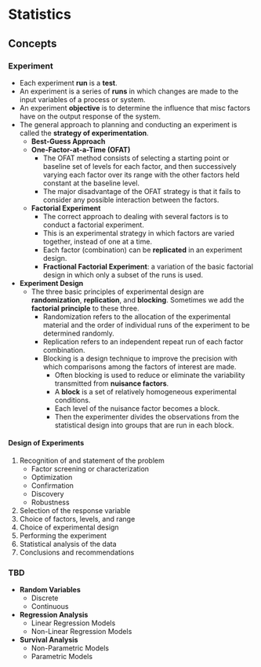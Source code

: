 # Statistics

## Concepts

### Experiment

  - Each experiment **run** is a **test**.
  - An experiment is a series of **runs** in which changes are made to the input variables of a process or system.
  - An experiment **objective** is to determine the influence that misc factors have on the output response of the system.
  - The general approach to planning and conducting an experiment is called the **strategy of experimentation**.
    - **Best-Guess Approach**
    - **One-Factor-at-a-Time (OFAT)**
      - The OFAT method consists of selecting a starting point or baseline set of levels for each factor,
          and then successively varying each factor over its range with the other factors held constant at the baseline level.
      - The major disadvantage of the OFAT strategy is that it fails to consider any possible interaction between the factors.
    - **Factorial Experiment**
      - The correct approach to dealing with several factors is to conduct a factorial experiment.
      - This is an experimental strategy in which factors are varied together, instead of one at a time.
      - Each factor (combination) can be **replicated** in an experiment design.
      - **Fractional Factorial Experiment**: a variation of the basic factorial design in which only a subset of the runs is used.
  - **Experiment Design**
    - The three basic principles of experimental design are **randomization**, **replication**, and **blocking**.
      Sometimes we add the **factorial principle** to these three.
      - Randomization refers to the allocation of the experimental material and the order of individual runs of the experiment to be determined randomly.
      - Replication refers to an independent repeat run of each factor combination.
      - Blocking is a design technique to improve the precision with which comparisons among the factors of interest are made.
        - Often blocking is used to reduce or eliminate the variability transmitted from **nuisance factors**.
        - A **block** is a set of relatively homogeneous experimental conditions.
        - Each level of the nuisance factor becomes a block.
        - Then the experimenter divides the observations from the statistical design into groups that are run in each block.

#### Design of Experiments

  1. Recognition of and statement of the problem
      - Factor screening or characterization
      - Optimization
      - Confirmation
      - Discovery
      - Robustness
  2. Selection of the response variable
  3. Choice of factors, levels, and range
  4. Choice of experimental design
  5. Performing the experiment
  6. Statistical analysis of the data
  7. Conclusions and recommendations

### TBD

  - **Random Variables**
    - Discrete
    - Continuous
  - **Regression Analysis**
    - Linear Regression Models
    - Non-Linear Regression Models
  - **Survival Analysis**
    - Non-Parametric Models
    - Parametric Models
